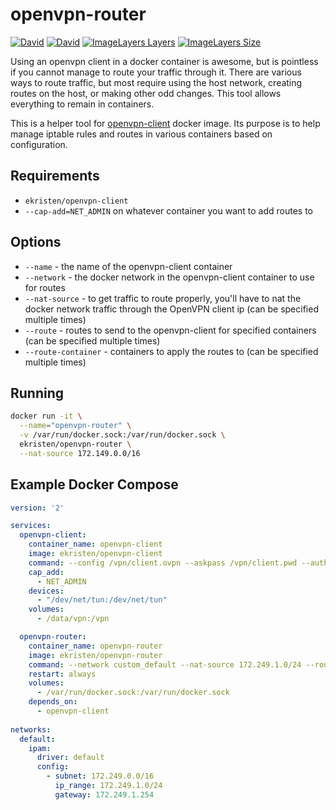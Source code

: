 # openvpn-router

[![David](https://img.shields.io/david/ekristen/openvpn-router.svg)](https://github.com/ekristen/openvpn-router) [![David](https://img.shields.io/david/dev/ekristen/openvpn-router.svg)](https://github.com/ekristen/openvpn-router) [![ImageLayers Layers](https://img.shields.io/imagelayers/layers/ekristen/openvpn-router/latest.svg)](https://hub.docker.com/r/ekristen/openvpn-router/) [![ImageLayers Size](https://img.shields.io/imagelayers/image-size/ekristen/openvpn-router/latest.svg)](https://hub.docker.com/r/ekristen/openvpn-router/) 

Using an openvpn client in a docker container is awesome, but is pointless if you cannot manage to route your traffic through it. There are various ways to route traffic, but most require using the host network, creating routes on the host, or making other odd changes. This tool allows everything to remain in containers.

This is a helper tool for [openvpn-client](https://github.com/ekristen/docker-openvpn-client) docker image. Its purpose is to help manage iptable rules and routes in various containers based on configuration.

## Requirements

 * `ekristen/openvpn-client`
 * `--cap-add=NET_ADMIN` on whatever container you want to add routes to

## Options

* `--name` - the name of the openvpn-client container
* `--network` - the docker network in the openvpn-client container to use for routes
* `--nat-source` - to get traffic to route properly, you'll have to nat the docker network traffic through the OpenVPN client ip (can be specified multiple times)
* `--route` - routes to send to the openvpn-client for specified containers (can be specified multiple times)
* `--route-container` - containers to apply the routes to (can be specified multiple times)

## Running

```bash
docker run -it \
  --name="openvpn-router" \
  -v /var/run/docker.sock:/var/run/docker.sock \
  ekristen/openvpn-router \
  --nat-source 172.149.0.0/16
```

## Example Docker Compose

```yml
version: '2'

services:
  openvpn-client:
    container_name: openvpn-client
    image: ekristen/openvpn-client
    command: --config /vpn/client.ovpn --askpass /vpn/client.pwd --auth-nocache
    cap_add:
      - NET_ADMIN
    devices:
      - "/dev/net/tun:/dev/net/tun"
    volumes:
      - /data/vpn:/vpn

  openvpn-router:
    container_name: openvpn-router
    image: ekristen/openvpn-router
    command: --network custom_default --nat-source 172.249.1.0/24 --route 10.10.100.0/24
    restart: always
    volumes:
      - /var/run/docker.sock:/var/run/docker.sock
    depends_on:
      - openvpn-client
  
networks:
  default:
    ipam:
      driver: default
      config:
        - subnet: 172.249.0.0/16
          ip_range: 172.249.1.0/24
          gateway: 172.249.1.254
```
